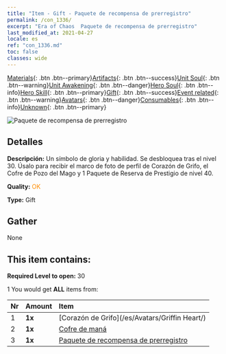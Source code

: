 ```yaml
---
title: "Item - Gift - Paquete de recompensa de prerregistro"
permalink: /con_1336/
excerpt: "Era of Chaos  Paquete de recompensa de prerregistro"
last_modified_at: 2021-04-27
locale: es
ref: "con_1336.md"
toc: false
classes: wide
---
```

 [Materials](/ItemsES/){: .btn .btn--primary}[Artifacts](/ItemsES/Artifacts/){: .btn .btn--success}[Unit Soul](/ItemsES/UnitSoul/){: .btn .btn--warning}[Unit Awakening](/ItemsES/UnitAwakening/){: .btn .btn--danger}[Hero Soul](/ItemsES/HeroSoul/){: .btn .btn--info}[Hero Skill](/ItemsES/HeroSkill/){: .btn .btn--primary}[Gift](/ItemsES/Gift/){: .btn .btn--success}[Event related](/ItemsES/Events/){: .btn .btn--warning}[Avatars](/ItemsES/Avatars/){: .btn .btn--danger}[Consumables](/ItemsES/Consumables/){: .btn .btn--info}[Unknown](/ItemsES/Unknown/){: .btn .btn--primary}

 ![Paquete de recompensa de prerregistro](/images/t/i_906011.png)

## Detalles
 **Descripción:** Un símbolo de gloria y habilidad. Se desbloquea tras el nivel 30. Úsalo para recibir el marco de foto de perfil de Corazón de Grifo, el Cofre de Pozo del Mago y 1 Paquete de Reserva de Prestigio de nivel 40.

 **Quality:** <span style="color: #FF8C00">OK</span>

 **Type:** Gift

## Gather

  None

## This item contains:

 **Required Level to open:** 30

 1 You would get **ALL** items  from:

  | Nr | Amount |     Item    |
  |:---|:-------|:------------|
  | 1 |  **1x** | [Corazón de Grifo](/es/Avatars/Griffin Heart/) |  | 
  | 2 |  **1x** | [Cofre de maná](/ItemsES/con_1335/) |  | 
  | 3 |  **1x** | [Paquete de recompensa de prerregistro](/ItemsES/con_1337/) |  | 
